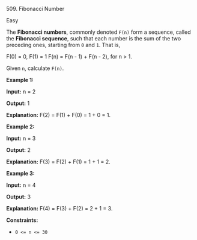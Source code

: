 509\. Fibonacci Number

Easy

The **Fibonacci numbers**, commonly denoted `F(n)` form a sequence, called the **Fibonacci sequence**, such that each number is the sum of the two preceding ones, starting from `0` and `1`. That is,

F(0) = 0, F(1) = 1 F(n) = F(n - 1) + F(n - 2), for n > 1.

Given `n`, calculate `F(n)`.

**Example 1:**

**Input:** n = 2

**Output:** 1

**Explanation:** F(2) = F(1) + F(0) = 1 + 0 = 1.

**Example 2:**

**Input:** n = 3

**Output:** 2

**Explanation:** F(3) = F(2) + F(1) = 1 + 1 = 2.

**Example 3:**

**Input:** n = 4

**Output:** 3

**Explanation:** F(4) = F(3) + F(2) = 2 + 1 = 3.

**Constraints:**

*   `0 <= n <= 30`